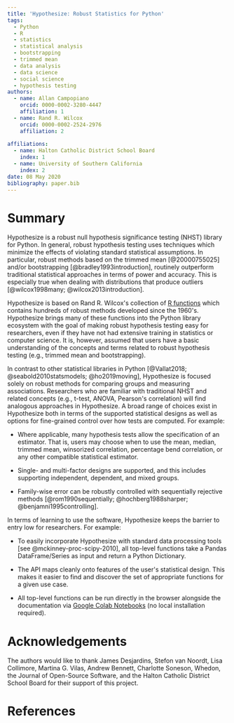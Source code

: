 ```yaml
---
title: 'Hypothesize: Robust Statistics for Python'
tags:
  - Python
  - R
  - statistics
  - statistical analysis
  - bootstrapping
  - trimmed mean
  - data analysis
  - data science
  - social science
  - hypothesis testing
authors:
  - name: Allan Campopiano
    orcid: 0000-0002-3280-4447
    affiliation: 1
  - name: Rand R. Wilcox
    orcid: 0000-0002-2524-2976
    affiliation: 2
    
affiliations:
  - name: Halton Catholic District School Board
    index: 1
  - name: University of Southern California
    index: 2
date: 08 May 2020
bibliography: paper.bib
---
```


# Summary

Hypothesize is a robust null hypothesis significance testing (NHST) library for Python. In general,
robust hypothesis testing uses techniques which minimize the effects of violating standard statistical 
assumptions. In particular, robust methods based on the trimmed mean [@20000755025] 
and/or bootstrapping [@bradley1993introduction], routinely outperform traditional statistical 
approaches in terms of power and accuracy. This is especially true when dealing with
distributions that produce outliers [@wilcox1998many; @wilcox2013introduction].

Hypothesize is based on Rand R. Wilcox's collection of [R functions](https://dornsife.usc.edu/labs/rwilcox/software/)
which contains hundreds of robust methods developed since the 1960's. 
Hypothesize brings many of these functions into the Python library ecosystem with the goal
of making robust hypothesis testing easy for researchers, even
if they have not had extensive training in statistics or computer science. It is, however, assumed 
that users have a basic understanding of the concepts and terms related to robust hypothesis 
testing (e.g., trimmed mean and bootstrapping).

In contrast to other statistical libraries in Python [@Vallat2018; @seabold2010statsmodels; @ho2019moving],
Hypothesize is focused solely on robust methods for comparing groups and measuring associations. Researchers
who are familiar with traditional NHST and related concepts (e.g., t-test, ANOVA, Pearson's correlation) 
will find analogous approaches in Hypothesize. A broad range of choices exist in Hypothesize both in terms of the
supported statistical designs as well as options for fine-grained control over how tests are computed.
For example:
 
- Where applicable, many hypothesis tests allow the specification of an estimator. That is, users may 
choose when to use the mean, median, trimmed mean, winsorized correlation, percentage bend correlation, 
or any other compatible statistical estimator.

- Single- and multi-factor designs are supported, and this includes supporting 
    independent, dependent, and mixed groups.

- Family-wise error can be robustly controlled with sequentially 
    rejective methods [@rom1990sequentially; @hochberg1988sharper; @benjamni1995controlling].

In terms of learning to use the software, Hypothesize keeps the barrier to entry low for researchers. For example:

 - To easily incorporate Hypothesize with standard data processing tools
 [see @mckinney-proc-scipy-2010], all top-level 
 functions take a Pandas DataFrame/Series as input and return a Python Dictionary.
 
 - The API maps cleanly onto features of the user's statistical design. 
 This makes it easier to find and discover the set of appropriate functions for a
 given use case.
 
 - All top-level functions can be run directly in the browser alongside the documentation via 
[Google Colab Notebooks](https://colab.research.google.com/notebooks/intro.ipynb) 
(no local installation required).

# Acknowledgements

The authors would like to thank 
James Desjardins, 
Stefon van Noordt, 
Lisa Collimore, 
Martina G. Vilas, 
Andrew Bennett, 
Charlotte Soneson, 
Whedon,
the Journal of Open-Source Software,
and the Halton Catholic District School Board 
for their support of this project.

# References